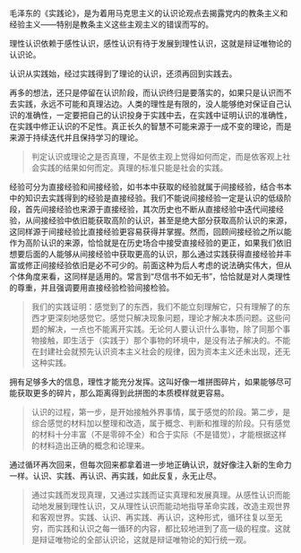 毛泽东的《实践论》，是为着用马克思主义的认识论观点去揭露党内的教条主义和经验主义——特别是教条主义这些主观主义的错误而写的。

理性认识依赖于感性认识，感性认识有待于发展到理性认识，这就是辩证唯物论的认识论。

认识从实践始，经过实践得到了理论的认识，还须再回到实践去。

<!-- more -->

再多的想法，还只是停留在认识阶段，而认识终归是要落实的，如果只是认识而不去实践，永远不可能和真理沾边。人类的理性是有限的，没人能够绝对保证自己认识的准确性，一定要把自己的认识投身于实践中去，在实践中证明认识的准确性，在实践中修正认识的不足性。真正长久的智慧不可能来源于一成不变的理论，而是来源于持续迭代并且保持学习的理论。

> 判定认识或理论之是否真理，不是依主观上觉得如何而定，而是依客观上社会实践的结果如何而定。真理的标准只能是社会的实践。

经验可分为直接经验和间接经验，如书本中获取的经验就属于间接经验，结合书本中的知识去实践得到的经验是直接经验。我们不能说间接经验一定是认识的低级阶段，首先间接经验也来源于直接经验，其次历史也不断从直接经验中迭代间接经验，从间接经验中依旧能获取高阶的认识，甚至是绝大部分获取高阶认识的来源，这同样源于间接经验比直接经验更容易获得并掌握。然而，回顾间接经验之所以能作为高阶认识的来源，恰恰就是在历史场合中接受直接经验的更正，如果我们依旧想要后面的人能够从间接经验中获取更高的认识，那么通过实践获得直接经验并丰富或修正间接经验依旧是必不可少的。前面这种为后人考虑的说法确实伟大，但从个体角度来看，这同样是适用的。常言到“尽信书不如无书”，恰恰就是对人类理性的尊重，并且强调要用直接经验检验间接检验。

> 我们的实践证明：感觉到了的东西，我们不能立刻理解它，只有理解了的东西才更深刻地感觉它。感觉只解决现象问题，理论才解决本质问题。这些问题的解决，一点也不能离开实践。无论何人要认识什么事物，除了同那个事物接触，即生活于（实践于）那个事物的环境中，是没有法子解决的。不能在封建社会就预先认识资本主义社会的规律，因为资本主义还未出现，还无这种实践。

拥有足够多大的信息，理性才能充分发挥。这叫好像一堆拼图碎片，如果能够尽可能获取更多的碎片，那么距离得到此拼图的本质模样就更容易。

> 认识的过程，第一步，是开始接触外界事情，属于感觉的阶段。第二步，是综合感觉的材料加以整理和改造，属于概念、判断和推理的阶段。只有感觉的材料十分丰富（不是零碎不全）和合于实际（不是错觉），才能根据这样的材料造出正确的概念和论理来。

通过循环再次回来，但每次回来都拿着进一步地正确认识，就好像注入新的生命力一样。认识、实践、再认识、再实践，如此反复，永无止尽。

> 通过实践而发现真理，又通过实践而证实真理和发展真理。从感性认识而能动地发展到理性认识，又从理性认识而能动地指导革命实践，改造主观世界和客观世界。实践、认识、再实践、再认识，这种形式，循环往复以至无穷，而实践和认识之每一循环的内容，都比较地进到了高一级的程度。这就是辩证唯物论的全部认识论，这就是辩证唯物论的知行统一观。


